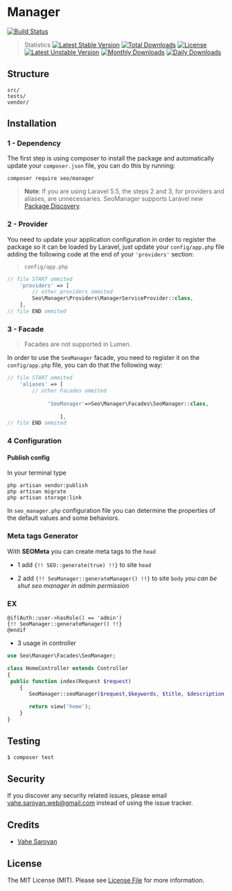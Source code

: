 # Manager
[![Build Status](https://travis-ci.org/VaheSaroyan/seomanager.svg?branch=master)](https://travis-ci.org/VaheSaroyan/seomanager.svg?branch=master)
> Statistics
[![Latest Stable Version](https://poser.pugx.org/seo/manager/v/stable)](https://packagist.org/packages/seo/manager)
[![Total Downloads](https://poser.pugx.org/seo/manager/downloads)](https://packagist.org/packages/seo/manager)
[![License](https://poser.pugx.org/seo/manager/license)](https://packagist.org/packages/seo/manager)
[![Latest Unstable Version](https://poser.pugx.org/seo/manager/v/unstable)](https://packagist.org/packages/seo/manager)
[![Monthly Downloads](https://poser.pugx.org/seo/manager/d/monthly)](https://packagist.org/packages/seo/manager)
[![Daily Downloads](https://poser.pugx.org/seo/manager/d/daily)](https://packagist.org/packages/seo/manager)


## Structure


```       
src/
tests/
vendor/
```


## Installation
### 1 - Dependency
The first step is using composer to install the package and automatically update your `composer.json` file, you can do this by running:
```shell
composer require seo/manager
```
> **Note**: If you are using Laravel 5.5, the steps 2 and 3, for providers and aliases, are unnecessaries. SeoManager supports Laravel new [Package Discovery](https://laravel.com/docs/5.5/packages#package-discovery).

### 2 - Provider
You need to update your application configuration in order to register the package so it can be loaded by Laravel, just update your `config/app.php` file adding the following code at the end of your `'providers'` section:

> `config/app.php`

```php
// file START ommited
    'providers' => [
        // other providers ommited
        Seo\Manager\Providers\ManagerServiceProvider::class,
    ],
// file END ommited
```



### 3 - Facade

> Facades are not supported in Lumen.

In order to use the `SeoManager` facade, you need to register it on the `config/app.php` file, you can do that the following way:

```php
// file START ommited
    'aliases' => [
        // other Facades ommited
       
             'SeoManager'=>Seo\Manager\Facades\SeoManager::class,
             
                 ],
// file END ommited
```


### 4 Configuration

#### Publish config

In your terminal type
```shell
php artisan vendor:publish
php artisan migrate
php artisan storage:link
```


In `seo_manager.php` configuration file you can determine the properties of the default values and some behaviors.



### Meta tags Generator
With **SEOMeta** you can create meta tags to the `head`

- 1 add `{!! SEO::generate(true) !!}` to site `head`

- 2 add `{!! SeoManager::generateManager() !!}` to site `body` *you can be shut seo manager in admin permission*
### EX
```blade
@if(Auth::user->hasRole() == 'admin')
{!! SeoManager::generateManager() !!}
@endif
```
- 3 usage in controller
```php
use Seo\Manager\Facades\SeoManager;

class HomeController extends Controller
{
 public function index(Request $request)
    {
       SeoManager::seoManager($request,$keywords, $title, $description, $ogType, $image = null, $locale = null, $locales = null, $canonical = null);

       return view('home');
    }
}
```

## Testing

``` bash
$ composer test
```

## Security

If you discover any security related issues, please email vahe.saroyan.web@gmail.com instead of using the issue tracker.

## Credits

- [Vahe Saroyan][link-author]

## License

The MIT License (MIT). Please see [License File](LICENSE.md) for more information.

[ico-version]: https://img.shields.io/packagist/v/Seo/Manager.svg?style=flat-square
[ico-license]: https://img.shields.io/badge/license-MIT-brightgreen.svg?style=flat-square
[ico-travis]: https://travis-ci.org/VaheSaroyan/seo.svg?branch=master
[ico-scrutinizer]: https://img.shields.io/scrutinizer/coverage/g/Seo/Manager.svg?style=flat-square
[ico-code-quality]: https://img.shields.io/scrutinizer/g/Seo/Manager.svg?style=flat-square
[ico-downloads]: https://img.shields.io/packagist/dt/Seo/Manager.svg?style=flat-square

[link-packagist]: https://packagist.org/packages/seo/manager
[link-travis]: https://travis-ci.org/Seo/Manager
[link-scrutinizer]: https://scrutinizer-ci.com/g/Seo/Manager/code-structure
[link-code-quality]: https://scrutinizer-ci.com/g/Seo/Manager
[link-downloads]: https://packagist.org/packages/Seo/Manager
[link-author]: https://github.com/VaheSaroyan
[link-contributors]: ../../contributors

